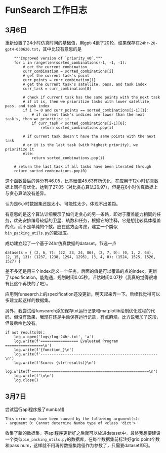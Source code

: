 # FunSearch 工作日志

## 3月6日

重新设置了24小时仿真时间的基础值，用gpt-4跑了20轮，结果保存在`24hr-20-gpt4-030620.txt`，其中比较有意思的是

```
    """Improved version of `priority_v0`."""
    for i in range(len(sorted_combinations)-1, -1, -1):
        # get the current combination
        curr_combination = sorted_combinations[i]
        # get the current task's point
        curr_points = curr_combination[1]
        # get the current task's satellite, pass, and task index
        curr_task = curr_combination[0]

        # check if current task has the same points with the next task
        # if it is, then we prioritize tasks with lower satellite, pass, and task index
        if i != 0 and curr_points == sorted_combinations[i-1][1]:
            # if current task's indices are lower than the next task's, then we prioritize it
            if curr_task < sorted_combinations[i-1][0]:
                return sorted_combinations.pop(i)

        # if current task doesn't have the same points with the next task
        # or it is the last task (with highest priority), we prioritize it
        else:
            return sorted_combinations.pop(i)

    # return the last task if all tasks have been iterated through
    return sorted_combinations.pop(0)
```

这个函数最后的评分有46.05，比基础值45.63有所优化，在应用于12小时仿真数据上同样有优化，达到了27.05（对比贪心算法26.97），但是在6小时仿真数据上与贪心算法没有差异。

认为是6小时数据集还是太小，可能性太少，体现不出差距。

有意思的是这个算法详细展示了如何走贪心的另一条路，即对于覆盖能力相同的任务，优先安排编号较低的卫星、轨数和任务，根据它的注释，它是想比较具体覆盖的点，而不是单纯的个数，应在这方面考虑，建立一个类似`bin_packing_utils.py`的数据库。

成功建立起了一个基于24hr仿真数据的dataset，节选一点

`
datasets = {
    (2, 6, 7): (22, 23, 24, 86),
    (2, 7, 0): (0, 1, 2, 64),
    (2, 15, 13): (1237, 1238, 1294, 1295),
    (3, 4, 0): (1524, 1525, 1526, 1527)
}
`

差不多还是用三个index定义一个任务，后面的值是可以覆盖的点的index，更新了specification，能跑通，规划时间0.05秒，评估时间0.07秒（我真的觉得很难有比这个再快的了吧）。

应用到funsearch上的specification还没更新，明天起来弄一下。后续我觉得可以多建立起这样的数据集。

另外，我尝试给funsearch添加保存txt运行记录和matplotlib绘制优化过程的代码，但没有效果，我现在还是手动保存运行记录，有点麻烦。比方说我加了这段，但最后啥也没有。

```
if not results[0]:
    log = open('logs/log-24hr.txt', 'a')
    log.write(f'================= Evaluated Program =================\n')
    log.write(f'{function_}\n')
    log.write(f'-----------------------------------------------------\n')
    log.write(f'Score: {str(results)}\n')
    log.write(f'=====================================================\n')
    log.write(f'\n\n')
    log.close()
```

## 3月7日

尝试运行api程序报了numba错

```
This error may have been caused by the following argument(s):
- argument 0: Cannot determine Numba type of <class 'dict'>
```

收集了新的数据集，等api程序更新好之后就可以放进dataset中，最终我想要建设一个类似`bin_packing_utils.py`的数据库，在每个数据集前标注好grid point个数和pass num，这样就不用再传数据集路径作为参数了，只需要dataset即可。